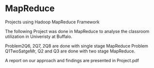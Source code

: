 # MapReduce
Projects using Hadoop MapReduce Framework

The following Project was done in MapReduce to analyse the classroom utilization in Univeristy at Buffalo. 

Problem2Q6, 2Q7, 2Q8 are done with single stage MapReduce
Problem Q1TwoSatgeMr, Q2 and Q3 are done with two stage MapReduce.

A report on our approach and findings are presented in Project.pdf
